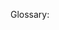 Glossary:

<!-- start: readme-repos-list -->
<!-- This list is auto-generated using koj-co/readme-repos-list -->
<!-- Do not edit this list manually, your changes will be overwritten -->
<!-- end: readme-repos-list -->
